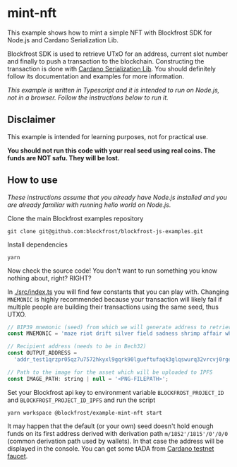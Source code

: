 # mint-nft

This example shows how to mint a simple NFT with Blockfrost SDK for Node.js and Cardano Serialization Lib.

Blockfrost SDK is used to retrieve UTxO for an address, current slot number and finally to push a transaction to the blockchain.
Constructing the transaction is done with [Cardano Serialization Lib](https://github.com/Emurgo/cardano-serialization-lib).
You should definitely follow its documentation and examples for more information.

_This example is written in Typescript and it is intended to run on Node.js, not in a browser. Follow the instructions below to run it._

## Disclaimer

This example is intended for learning purposes, not for practical use.

**You should not run this code with your real seed using real coins. The funds are NOT safu. They will be lost.**

## How to use

_These instructions assume that you already have Node.js installed and you are already familiar with running hello world on Node.js._

Clone the main Blockfrost examples repository

```
git clone git@github.com:blockfrost/blockfrost-js-examples.git
```

Install dependencies

```
yarn
```

Now check the source code! You don't want to run something you know nothing about, right? RIGHT?

In [./src/index.ts](https://github.com/blockfrost/blockfrost-js-examples/blob/master/examples/mint-nft/src/index.ts) you will find few constants that you can play with. Changing `MNEMONIC` is highly recommended because your transaction will likely fail if multiple people are building their transactions using the same seed, thus UTXO.

```js
// BIP39 mnemonic (seed) from which we will generate address to retrieve utxo from and private key used for signing the transaction
const MNEMONIC = 'maze riot drift silver field sadness shrimp affair whip embody odor damp';

// Recipient address (needs to be in Bech32)
const OUTPUT_ADDRESS =
  'addr_test1qrzpr05qz7u7572hkyxl9gqrk90lgueftufaqk3glqswurq32vrcvj0rgef6s487ruu47me8uzp7cjvuuk2xsg4mtvsq50gf90';

// Path to the image for the asset which will be uploaded to IPFS
const IMAGE_PATH: string | null = '<PNG-FILEPATH>';
```

Set your Blockfrost api key to environment variable `BLOCKFROST_PROJECT_ID` and `BLOCKFROST_PROJECT_ID_IPFS` and run the script

```
yarn workspace @blockfrost/example-mint-nft start
```

It may happen that the default (or your own) seed doesn't hold enough funds on its first address derived with derivation path `m/1852'/1815'/0'/0/0` (common derivation path used by wallets). In that case the address will be displayed in the console. You can get some tADA from [Cardano testnet faucet](https://testnets.cardano.org/en/testnets/cardano/tools/faucet/).
